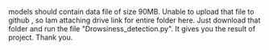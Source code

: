 models should contain data file of size 90MB. Unable to upload that file to github , so Iam attaching drive link for entire folder here. Just download that folder and run the file 
"Drowsiness_detection.py". It gives you the result of project.
Thank you.
